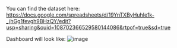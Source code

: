   You can find the dataset here: https://docs.google.com/spreadsheets/d/19YnTXByHuhIe1k-_jhGg1fevgh9BHzQY/edit?usp=sharing&ouid=108702366529580144086&rtpof=true&sd=true
  
  Dashboard will look like:
![image](https://user-images.githubusercontent.com/73091421/229330306-7993ff1b-9205-41d4-9586-eb299d978565.png)
